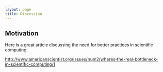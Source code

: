 ```yaml
---
layout: page
title: Discussion
---
```


## Motivation

Here is a great article discussing the need for better practices in
scientific computing:

http://www.americanscientist.org/issues/num2/wheres-the-real-bottleneck-in-scientific-computing/1
